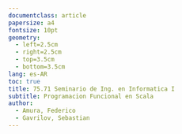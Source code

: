 ```yaml
---
documentclass: article
papersize: a4
fontsize: 10pt
geometry:
  - left=2.5cm
  - right=2.5cm
  - top=3.5cm
  - bottom=3.5cm
lang: es-AR
toc: true
title: 75.71 Seminario de Ing. en Informatica I
subtitle: Programacion Funcional en Scala
author:
  - Amura, Federico
  - Gavrilov, Sebastian
---
```

